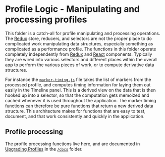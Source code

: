 # Profile Logic - Manipulating and processing profiles

This folder is a catch-all for profile manipulating and processing operations. The [Redux](http://redux.js.org/) store, reducers, and selectors are not the proper place to do complicated work manipulating data structures, especially something as complicated as a performance profile. The functions in this folder operate completely independently from [Redux](http://redux.js.org/) and [React](https://facebook.github.io/react/) components. Typically they are wired into various selectors and different places within the overall app to perform the various pieces of work, or to compute derivative data structures.

For instance the [`marker-timing.js`](./marker-timing.js) file takes the list of markers from the processed profile, and computes timing information for laying them out easily in the Timeline panel. This is a derived view on the data that is then hooked up into a selector, so that the computation gets memoized and cached whenever it is used throughout the application. The marker timing functions can therefore be pure functions that return a new derived data structure. This architecture makes for functions that are easy to test, document, and that work consistently and quickly in the application.

## Profile processing

The profile processing functions live here, and are documented in [Upgrading Profiles](../../docs/upgrading-profiles.md) in the [`/docs`](../../docs) folder.
